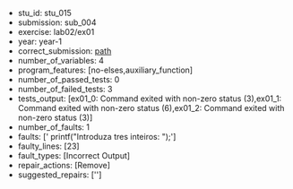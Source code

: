 - stu_id: stu_015	       
- submission: sub_004
- exercise: lab02/ex01
- year: year-1
- correct_submission: [path](https://github.com/pmorvalho/C-Pack-IPAs/blob/main/correct_submissions/year-1/lab02/ex01/ex01-stu_015-sub_009)
- number_of_variables: 4
- program_features: [no-elses,auxiliary_function] 
- number_of_passed_tests: 0
- number_of_failed_tests: 3
- tests_output: [ex01_0: Command exited with non-zero status (3),ex01_1: Command exited with non-zero status (6),ex01_2: Command exited with non-zero status (3)]
- number_of_faults: 1
- faults: [' printf("Introduza tres inteiros: ");']
- faulty_lines: [23]
- fault_types: [Incorrect Output]
- repair_actions: [Remove] 
- suggested_repairs: ['']
